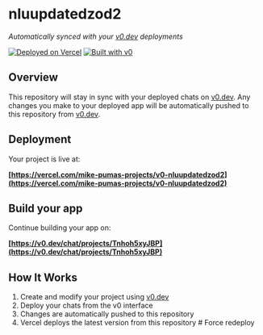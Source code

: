 # nluupdatedzod2

*Automatically synced with your [v0.dev](https://v0.dev) deployments*

[![Deployed on Vercel](https://img.shields.io/badge/Deployed%20on-Vercel-black?style=for-the-badge&logo=vercel)](https://vercel.com/mike-pumas-projects/v0-nluupdatedzod2)
[![Built with v0](https://img.shields.io/badge/Built%20with-v0.dev-black?style=for-the-badge)](https://v0.dev/chat/projects/Tnhoh5xyJBP)

## Overview

This repository will stay in sync with your deployed chats on [v0.dev](https://v0.dev).
Any changes you make to your deployed app will be automatically pushed to this repository from [v0.dev](https://v0.dev).

## Deployment

Your project is live at:

**[https://vercel.com/mike-pumas-projects/v0-nluupdatedzod2](https://vercel.com/mike-pumas-projects/v0-nluupdatedzod2)**

## Build your app

Continue building your app on:

**[https://v0.dev/chat/projects/Tnhoh5xyJBP](https://v0.dev/chat/projects/Tnhoh5xyJBP)**

## How It Works

1. Create and modify your project using [v0.dev](https://v0.dev)
2. Deploy your chats from the v0 interface
3. Changes are automatically pushed to this repository
4. Vercel deploys the latest version from this repository
#   F o r c e   r e d e p l o y  
 